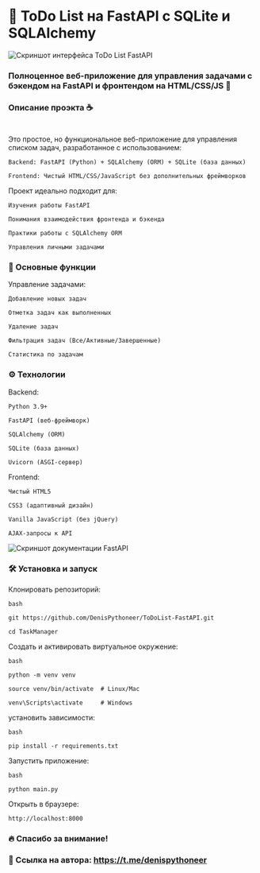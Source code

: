 # 🐍 ToDo List на FastAPI с SQLite и SQLAlchemy

![Скриншот интерфейса ToDo List FastAPI](https://raw.githubusercontent.com/DenisPythoneer/ToDoList-FastAPI/main/image/screenshotOne.png)

### Полноценное веб-приложение для управления задачами с бэкендом на FastAPI и фронтендом на HTML/CSS/JS 📝

### Описание проэкта ☕

#

Это простое, но функциональное веб-приложение для управления списком задач, разработанное с использованием:

    Backend: FastAPI (Python) + SQLAlchemy (ORM) + SQLite (база данных)

    Frontend: Чистый HTML/CSS/JavaScript без дополнительных фреймворков

Проект идеально подходит для:

    Изучения работы FastAPI

    Понимания взаимодействия фронтенда и бэкенда

    Практики работы с SQLAlchemy ORM

    Управления личными задачами

### 🚀 Основные функции

Управление задачами:

    Добавление новых задач

    Отметка задач как выполненных

    Удаление задач

    Фильтрация задач (Все/Активные/Завершенные)

    Статистика по задачам

### ⚙️ Технологии

Backend:

    Python 3.9+

    FastAPI (веб-фреймворк)

    SQLAlchemy (ORM)

    SQLite (база данных)

    Uvicorn (ASGI-сервер)

Frontend:

    Чистый HTML5

    CSS3 (адаптивный дизайн)

    Vanilla JavaScript (без jQuery)

    AJAX-запросы к API

![Скриншот документации FastAPI](https://raw.githubusercontent.com/DenisPythoneer/ToDoList-FastAPI/main/image/screenshotTwo.png)

### 🛠️ Установка и запуск

Клонировать репозиторий:

    bash

    git https://github.com/DenisPythoneer/ToDoList-FastAPI.git
    
    cd TaskManager

Создать и активировать виртуальное окружение:

    bash

    python -m venv venv
    
    source venv/bin/activate  # Linux/Mac
    
    venv\Scripts\activate     # Windows

установить зависимости:

    bash

    pip install -r requirements.txt

Запустить приложение:

    bash

    python main.py

Открыть в браузере:

    http://localhost:8000

### 🔥 Спасибо за внимание!

### 🔗 Ссылка на автора: https://t.me/denispythoneer
